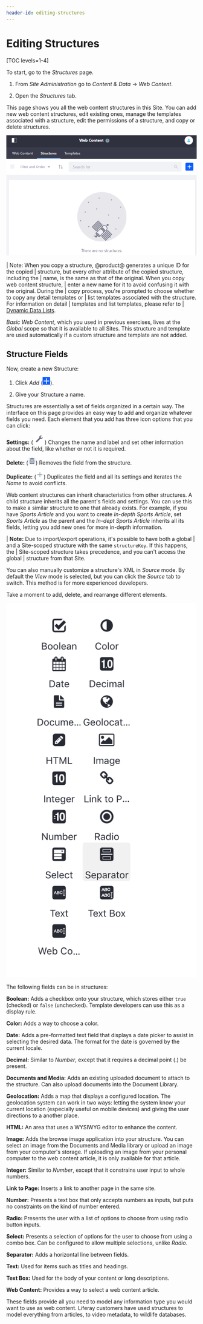 ```yaml
---
header-id: editing-structures
---
```


# Editing Structures

[TOC levels=1-4]

To start, go to the *Structures* page.

1.  From *Site Administration* go to *Content & Data* &rarr; *Web Content*.

2.  Open the *Structures* tab.

This page shows you all the web content structures in this Site. You can add
new web content structures, edit existing ones, manage the templates associated
with a structure, edit the permissions of a structure, and copy or delete
structures.

![Figure 1: Structures are not pre-installed. You have to make your own.](../../../../../../images/manage-structures.png)

| Note: When you copy a structure, @product@ generates a unique ID for the copied
| structure, but every other attribute of the copied structure, including the
| name, is the same as that of the original. When you copy web content structure,
| enter a new name for it to avoid confusing it with the original. During the
| copy process, you're prompted to choose whether to copy any detail templates or
| list templates associated with the structure. For information on detail
| templates and list templates, please refer to
| [Dynamic Data Lists](/docs/7-2/user/-/knowledge_base/u/dynamic-data-lists).

*Basic Web Content*, which you used in previous exercises, lives at the *Global* 
scope so that it is available to all Sites. This structure and template are 
used automatically if a custom structure and template are not added.

## Structure Fields

Now, create a new Structure:

1.  Click *Add* (![Add Structure](../../../../../../images/icon-add.png)).

2.  Give your Structure a name.

Structures are essentially a set of fields organized in a certain way. The
interface on this page provides an easy way to add and organize whatever fields
you need. Each element that you add has three icon options that you can click:

**Settings:** (![Settings](../../../../../../images/icon-wrench.png)) Changes the
name and label and set other information about the field, like whether or not
it is required. 

**Delete:** (![Delete](../../../../../../images/icon-trash.png)) Removes the field 
from the structure.

**Duplicate:** (![Duplicate](../../../../../../images/icon-wysiwyg-add.png)) Duplicates the 
field and all its settings and iterates the *Name* to avoid conflicts.

Web content structures can inherit characteristics from other structures. A 
child structure inherits all the parent's fields and settings. You can use this 
to make a similar structure to one that already exists. For example, if you 
have *Sports Article* and you want to create *In-depth Sports Article*, set 
*Sports Article* as the parent and the *In-dept Sports Article* inherits
all its fields, letting you add new ones for more in-depth information.

| **Note:** Due to import/export operations, it's possible to have both a global
| and a Site-scoped structure with the same `structureKey`. If this happens, the
| Site-scoped structure takes precedence, and you can't access the global
| structure from that Site.

You can also manually customize a structure's XML in *Source* mode. By default 
the *View* mode is selected, but you can click the *Source* tab to switch. This 
method is for more experienced developers.

Take a moment to add, delete, and rearrange different elements.

![Figure 2: The structure editor gives you many options to customize your Web Content.](../../../../../../images/web-content-structure-editor.png)

The following fields can be in structures:

**Boolean:** Adds a checkbox onto your structure, which stores either `true`
(checked) or `false` (unchecked). Template developers can use this as a display
rule.

**Color:** Adds a way to choose a color.

**Date:** Adds a pre-formatted text field that displays a date picker to assist
in selecting the desired data. The format for the date is governed by the
current locale.

**Decimal:** Similar to *Number*, except that it requires a decimal point (.) be
present.

**Documents and Media:** Adds an existing uploaded document to attach to the
structure. Can also upload documents into the Document Library.

**Geolocation:** Adds a map that displays a configured location. The geolocation
system can work in two ways: letting the system know your current location
(especially useful on mobile devices) and giving the user directions to a
another place.

**HTML:** An area that uses a WYSIWYG editor to enhance the content.

**Image:** Adds the browse image application into your structure. You can
select an image from the Documents and Media library or upload an image from
your computer's storage. If uploading an image from your personal computer to
the web content article, it is only available for that article.

**Integer:** Similar to *Number*, except that it constrains user input to
whole numbers.

**Link to Page:** Inserts a link to another page in the same site.

**Number:** Presents a text box that only accepts numbers as inputs, but puts no
constraints on the kind of number entered.

**Radio:** Presents the user with a list of options to choose from using radio
button inputs.

**Select:** Presents a selection of options for the user to choose from using a
combo box. Can be configured to allow multiple selections, unlike *Radio*.

**Separator:** Adds a horizontal line between fields.

**Text:** Used for items such as titles and headings.

**Text Box:** Used for the body of your content or long descriptions.

**Web Content:** Provides a way to select a web content article.

These fields provide all you need to model any information type you would
want to use as web content. Liferay customers have used structures to model
everything from articles, to video metadata, to wildlife databases.
